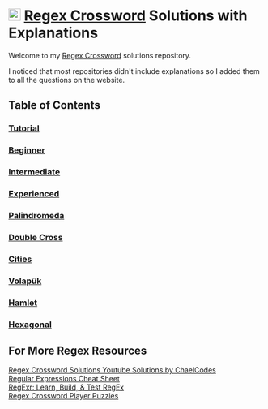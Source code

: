 # <img src="https://regexcrossword.com/img/logo.svg" height="24"> [Regex Crossword](https://regexcrossword.com/) Solutions with Explanations 

Welcome to my [Regex Crossword](https://regexcrossword.com/) solutions repository.

I noticed that most repositories didn't include explanations so I added them to all the questions on the website.

## Table of Contents

### [Tutorial](https://github.com/mc811mc/regex-crossword/blob/main/solutions/tutorial.md)
### [Beginner](https://github.com/mc811mc/regex-crossword/blob/main/solutions/beginner.md)
### [Intermediate](https://github.com/mc811mc/regex-crossword/blob/main/solutions/intermediate.md)
### [Experienced](https://github.com/mc811mc/regex-crossword/blob/main/solutions/experienced.md)
### [Palindromeda](https://github.com/mc811mc/regex-crossword/blob/main/solutions/palindromeda.md)
### [Double Cross](https://github.com/mc811mc/regex-crossword/blob/main/solutions/double-cross.md)
### [Cities](https://github.com/mc811mc/regex-crossword/blob/main/solutions/cities.md)
### [Volapük](https://github.com/mc811mc/regex-crossword/blob/main/solutions/volapük.md)
### [Hamlet](https://github.com/mc811mc/regex-crossword/blob/main/solutions/hamlet.md)
### [Hexagonal](https://github.com/mc811mc/regex-crossword/blob/main/solutions/hexagonal.md)

## For More Regex Resources

[Regex Crossword Solutions Youtube Solutions by ChaelCodes](https://www.youtube.com/watch?v=FuwRobXyYlM&list=PLJgbigg8xpeXg70b0FpxPC5gv4zb1PEzY)<br />
[Regular Expressions Cheat Sheet](https://cheatography.com/davechild/cheat-sheets/regular-expressions/)<br />
[RegExr: Learn, Build, & Test RegEx](https://regexr.com/)<br />
[Regex Crossword Player Puzzles](https://regexcrossword.com/playerpuzzles)<br />
